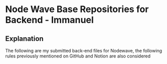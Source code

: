 # Node Wave Base Repositories for Backend - Immanuel


## Explanation

The following are my submitted back-end files for Nodewave, the following rules previously mentioned on GitHub and Notion are also considered
